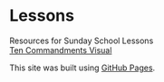 # Lessons
Resources for Sunday School Lessons  
[Ten Commandments Visual](https://yhsmedia.github.io/lessons/Ten%20Commandments%20Visual.pdf) 
  
This site was built using [GitHub Pages](https://pages.github.com/).

